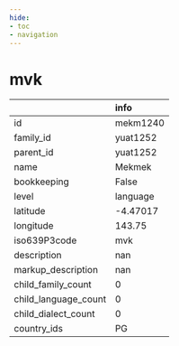 ```yaml
---
hide:
- toc
- navigation
---
```

# mvk
|                      | info     |
|:---------------------|:---------|
| id                   | mekm1240 |
| family_id            | yuat1252 |
| parent_id            | yuat1252 |
| name                 | Mekmek   |
| bookkeeping          | False    |
| level                | language |
| latitude             | -4.47017 |
| longitude            | 143.75   |
| iso639P3code         | mvk      |
| description          | nan      |
| markup_description   | nan      |
| child_family_count   | 0        |
| child_language_count | 0        |
| child_dialect_count  | 0        |
| country_ids          | PG       |